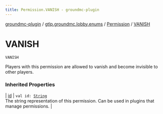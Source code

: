 ```yaml
---
title: Permission.VANISH - groundmc-plugin
---
```


[groundmc-plugin](../../index.html) / [gtlp.groundmc.lobby.enums](../index.html) / [Permission](index.html) / [VANISH](.)

# VANISH

`VANISH`

Players with this permission are allowed to vanish and become invisible to other players.

### Inherited Properties

| [id](id.html) | `val id: `[`String`](https://kotlinlang.org/api/latest/jvm/stdlib/kotlin/-string/index.html)<br>The string representation of this permission. Can be used in plugins that manage permissions. |

